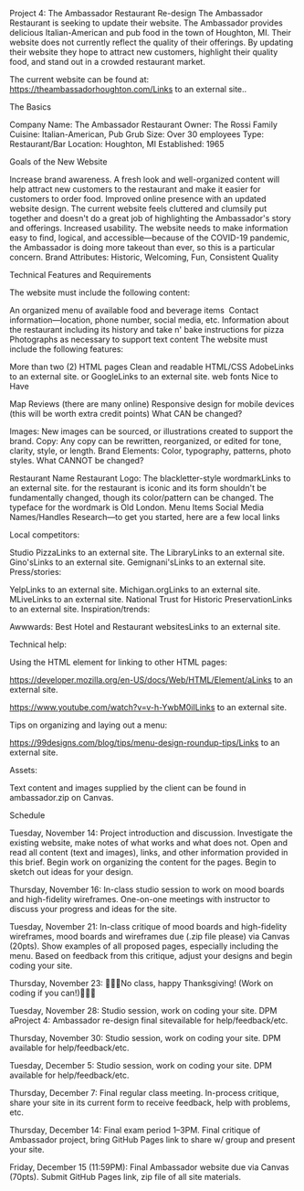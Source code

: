 Project 4: The Ambassador Restaurant Re-design
The Ambassador Restaurant is seeking to update their website. The Ambassador provides delicious Italian-American and pub food in the town of Houghton, MI. Their website does not currently reflect the quality of their offerings. By updating their website they hope to attract new customers, highlight their quality food, and stand out in a crowded restaurant market.

The current website can be found at: https://theambassadorhoughton.com/Links to an external site..

The Basics

Company Name: The Ambassador Restaurant
Owner: The Rossi Family
Cuisine: Italian-American, Pub Grub
Size: Over 30 employees
Type: Restaurant/Bar
Location: Houghton, MI
Established: 1965

Goals of the New Website

Increase brand awareness. A fresh look and well-organized content will help attract new customers to the restaurant and make it easier for customers to order food.
Improved online presence with an updated website design. The current website feels cluttered and clumsily put together and doesn't do a great job of highlighting the Ambassador's story and offerings.
Increased usability. The website needs to make information easy to find, logical, and accessible—because of the COVID-19 pandemic, the Ambassador is doing more takeout than ever, so this is a particular concern.
Brand Attributes: Historic, Welcoming, Fun, Consistent Quality

Technical Features and Requirements

The website must include the following content:

An organized menu of available food and beverage items 
Contact information—location, phone number, social media, etc.
Information about the restaurant including its history and take n' bake instructions for pizza
Photographs as necessary to support text content
The website must include the following features:

More than two (2) HTML pages
Clean and readable HTML/CSS
AdobeLinks to an external site. or GoogleLinks to an external site. web fonts
Nice to Have

Map
Reviews (there are many online)
Responsive design for mobile devices (this will be worth extra credit points)
What CAN be changed?

Images: New images can be sourced, or illustrations created to support the brand.
Copy: Any copy can be rewritten, reorganized, or edited for tone, clarity, style, or length.
Brand Elements: Color, typography, patterns, photo styles.
What CANNOT be changed?

Restaurant Name
Restaurant Logo: The blackletter-style wordmarkLinks to an external site. for the restaurant is iconic and its form shouldn't be fundamentally changed, though its color/pattern can be changed. The typeface for the wordmark is Old London.
Menu Items
Social Media Names/Handles
Research—to get you started, here are a few local links

Local competitors:

Studio PizzaLinks to an external site.
The LibraryLinks to an external site.
Gino'sLinks to an external site.
Gemignani'sLinks to an external site.
Press/stories:

YelpLinks to an external site.
Michigan.orgLinks to an external site.
MLiveLinks to an external site. 
National Trust for Historic PreservationLinks to an external site.
Inspiration/trends:

Awwwards: Best Hotel and Restaurant websitesLinks to an external site.

Technical help:

Using the HTML <a> element for linking to other HTML pages:

https://developer.mozilla.org/en-US/docs/Web/HTML/Element/aLinks to an external site.

https://www.youtube.com/watch?v=v-h-YwbM0iILinks to an external site.

Tips on organizing and laying out a menu:

https://99designs.com/blog/tips/menu-design-roundup-tips/Links to an external site.

Assets:

Text content and images supplied by the client can be found in ambassador.zip on Canvas.

Schedule

Tuesday, November 14: Project introduction and discussion. Investigate the existing website, make notes of what works and what does not. Open and read all content (text and images), links, and other information provided in this brief. Begin work on organizing the content for the pages. Begin to sketch out ideas for your design.

Thursday, November 16: In-class studio session to work on mood boards and high-fidelity wireframes. One-on-one meetings with instructor to discuss your progress and ideas for the site.

Tuesday, November 21: In-class critique of mood boards and high-fidelity wireframes, mood boards and wireframes due (.zip file please) via Canvas (20pts). Show examples of all proposed pages, especially including the menu. Based on feedback from this critique, adjust your designs and begin coding your site.

Thursday, November 23: 🥧🥔🦃No class, happy Thanksgiving! (Work on coding if you can!)🦃🥔🥧

Tuesday, November 28: Studio session, work on coding your site. DPM aProject 4: Ambassador re-design final sitevailable for help/feedback/etc.

Thursday, November 30: Studio session, work on coding your site. DPM available for help/feedback/etc.

Tuesday, December 5: Studio session, work on coding your site. DPM available for help/feedback/etc.

Thursday, December 7: Final regular class meeting. In-process critique, share your site in its current form to receive feedback, help with problems, etc.

Thursday, December 14: Final exam period 1–3PM. Final critique of Ambassador project, bring GitHub Pages link to share w/ group and present your site.

Friday, December 15 (11:59PM): Final Ambassador website due via Canvas (70pts). Submit GitHub Pages link, zip file of all site materials.

